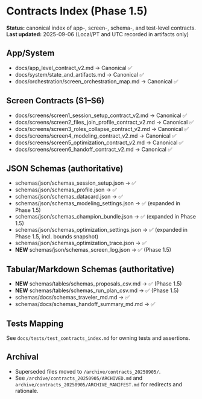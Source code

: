 # Contracts Index (Phase 1.5)

**Status:** canonical index of app-, screen-, schema-, and test-level contracts.  
**Last updated:** 2025-09-06 (Local/PT and UTC recorded in artifacts only)

## App/System

- docs/app_level_contract_v2.md → Canonical ✅
- docs/system/state_and_artifacts.md → Canonical ✅
- docs/orchestration/screen_orchestration_map.md → Canonical ✅

## Screen Contracts (S1–S6)

- docs/screens/screen1_session_setup_contract_v2.md → Canonical ✅
- docs/screens/screen2_files_join_profile_contract_v2.md → Canonical ✅
- docs/screens/screen3_roles_collapse_contract_v2.md → Canonical ✅
- docs/screens/screen4_modeling_contract_v2.md → Canonical ✅
- docs/screens/screen5_optimization_contract_v2.md → Canonical ✅
- docs/screens/screen6_handoff_contract_v2.md → Canonical ✅

## JSON Schemas (authoritative)

- schemas/json/schemas_session_setup.json → ✅
- schemas/json/schemas_profile.json → ✅
- schemas/json/schemas_datacard.json → ✅
- schemas/json/schemas_modeling_settings.json → ✅ (expanded in Phase 1.5)
- schemas/json/schemas_champion_bundle.json → ✅ (expanded in Phase 1.5)
- schemas/json/schemas_optimization_settings.json → ✅ (expanded in Phase 1.5, incl. bounds snapshot)
- schemas/json/schemas_optimization_trace.json → ✅
- **NEW** schemas/json/schemas_screen_log.json → ✅ (Phase 1.5)

## Tabular/Markdown Schemas (authoritative)

- **NEW** schemas/tables/schemas_proposals_csv.md → ✅ (Phase 1.5)
- **NEW** schemas/tables/schemas_run_plan_csv.md → ✅ (Phase 1.5)
- schemas/docs/schemas_traveler_md.md → ✅
- schemas/docs/schemas_handoff_summary_md.md → ✅

## Tests Mapping

See `docs/tests/test_contracts_index.md` for owning tests and assertions.

## Archival

- Superseded files moved to `/archive/contracts_20250905/`.
- See `/archive/contracts_20250905/ARCHIVED.md` and `archive/contracts_20250905/ARCHIVE_MANIFEST.md` for redirects and rationale.

